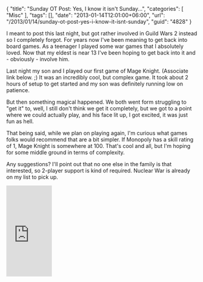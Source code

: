{
	"title": "Sunday OT Post: Yes, I know it isn't Sunday...",
	"categories": [
		"Misc"
	],
	"tags": [],
	"date": "2013-01-14T12:01:00+06:00",
	"url": "/2013/01/14/sunday-ot-post-yes-i-know-it-isnt-sunday",
	"guid": "4828"
}

I meant to post this last night, but got rather involved in Guild Wars 2 instead so I completely forgot. For years now I've been meaning to get back into board games. As a teenager I played some war games that I absolutely loved. Now that my eldest is near 13 I've been hoping to get back into it and - obviously - involve him.
<!--more-->
Last night my son and I played our first game of Mage Knight. (Associate link below. ;) It was an incredibly cool, but complex game. It took about 2 hours of setup to get started and my son was definitely running low on patience. 

But then something magical happened. We both went form struggling to "get it" to, well, I still don't think we get it completely, but we got to a point where we could actually play, and his face lit up, I got excited, it was just fun as hell.

That being said, while we plan on playing again, I'm curious what games folks would recommend that are a bit simpler. If Monopoly has a skill rating of 1, Mage Knight is somewhere at 100. That's cool and all, but I'm hoping for some middle ground in terms of complexity.

Any suggestions? I'll point out that no one else in the family is that interested, so 2-player support is kind of required. Nuclear War is already on my list to pick up.

<iframe src="http://rcm-na.amazon-adsystem.com/e/cm?t=raymondcamden-20&o=1&p=8&l=as1&asins=B005S8KR6Q&nou=1&ref=qf_sp_asin_til&fc1=000000&IS2=1&lt1=_top&m=amazon&lc1=0000FF&bc1=000000&bg1=FFFFFF&f=ifr" style="width:120px;height:240px;" scrolling="no" marginwidth="0" marginheight="0" frameborder="0"></iframe>